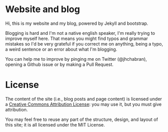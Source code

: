 # Website and blog

Hi, this is my website and my blog, powered by Jekyll and bootstrap.

Blogging is hard and I'm not a native english speaker, I'm really trying to improve myself here.
That means you might find typos and grammar mistakes so I'd be very grateful if you correct me on anything, being a typo, a weird sentence or an error about what I'm blogging.

You can help me to improve by pinging me on Twitter (@jhchabran), opening a Github issue or by making a Pull Request.

# License

The content of the site (i.e., blog posts and page content) is licensed
under a [Creative Commons Attribution License](http://creativecommons.org/licenses/by/3.0/us/): you may use it, but you must give attribution.

You may feel free to reuse any part of the structure, design, and layout
of this site; it is all licensed under the MIT License.
